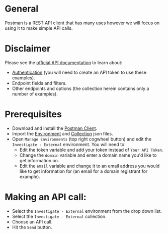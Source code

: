 # General
Postman is a REST API client that has many uses however we will focus on using it to make simple API calls.

# Disclaimer
Please see the [official API documentation](https://docs.umbrella.com/investigate-api/docs/introduction-to-cisco-investigate) to learn about:
* [Authentication](https://docs.umbrella.com/investigate-api/docs/about-the-api-authentication) (you will need to create an API token to use these examples).
* Endpoint fields and filters.
* Other endpoints and options (the collection herein contains only a number of examples).

# Prerequisites
* Download and install the [Postman Client](https://www.getpostman.com/apps).
* Import the [Environment](https://github.com/CiscoDevNet/cloud-security/blob/master/Umbrella/PostmanExamples/InvestigateAPI/Investigate%20-%20External.postman_environment.json) and [Collection](https://github.com/CiscoDevNet/cloud-security/blob/master/Umbrella/PostmanExamples/InvestigateAPI/Investigate%20-%20EXTERNAL.postman_collection.json) json files.
* Open `Manage Environments` (top right cogwheel button) and edit the `Investigate - External` environment. You will need to:
  * Edit the token variable and add your token instead of `Your API Token`.
  * Change the `domain` variable and enter a domain name you'd like to get information on.
  * Edit the `email` variable and change it to an email address you would like to get information for (an email for a domain registrant for example).

# Making an API call:
* Select the `Investigate - External` environment from the drop down list.
* Select the `Investigate - External` collection.
* Choose an API call.
* Hit the `Send` button.

